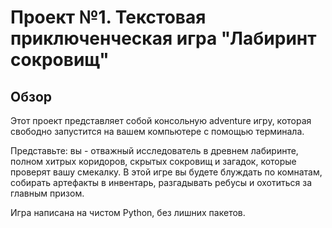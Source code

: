 # Проект №1. Текстовая приключенческая игра "Лабиринт сокровищ"

## Обзор
Этот проект представляет собой консольную adventure игру, которая свободно запустится на вашем компьютере с помощью терминала. 

Представьте: вы - отважный исследователь в древнем лабиринте, полном хитрых коридоров, скрытых сокровищ и загадок, которые проверят вашу смекалку. В этой игре вы будете блуждать по комнатам, собирать артефакты в инвентарь, разгадывать ребусы и охотиться за главным призом. 

Игра написана на чистом Python, без лишних пакетов.

